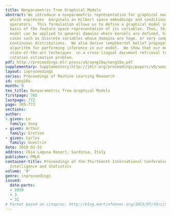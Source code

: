 ```yaml
---
title: Nonparametric Tree Graphical Models
abstract: We introduce a nonparametric representation for graphical model on trees
  which expresses  marginals as Hilbert space embeddings and conditionals as embedding
  operators.  This formulation allows us to define a graphical model solely  on the
  basis of the feature space representation of its variables. Thus, this nonparametric
  model can be applied to general domains where kernels are defined, handling challenging
  cases such as discrete variables whose domains are huge, or very complex, non-Gaussian
  continuous distributions.  We also derive \emphkernel belief propagation, a Hilbert-space
  algorithm for performing inference in our model.  We show that our method outperforms
  state-of-the-art techniques  in a cross-lingual document retrieval task and  a camera
  rotation estimation problem.
pdf: http://proceedings.mlr.press/v9/song10a/song10a.pdf
supplementary: Supplementary:http://jmlr.org/proceedings/papers/v9/song10a/song10aSupple.pdf
layout: inproceedings
series: Proceedings of Machine Learning Research
id: song10a
month: 0
tex_title: Nonparametric Tree Graphical Models
firstpage: 765
lastpage: 772
page: 765-772
sections: 
author:
- given: Le
  family: Song
- given: Arthur
  family: Gretton
- given: Carlos
  family: Guestrin
date: 2010-03-31
address: Chia Laguna Resort, Sardinia, Italy
publisher: PMLR
container-title: Proceedings of the Thirteenth International Conference on Artificial
  Intelligence and Statistics
volume: '9'
genre: inproceedings
issued:
  date-parts:
  - 2010
  - 3
  - 31
# Format based on citeproc: http://blog.martinfenner.org/2013/07/30/citeproc-yaml-for-bibliographies/
---
```


